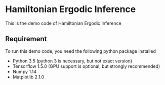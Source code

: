 # Hamiltonian Ergodic Inference
This is the demo code of Hamiltonian Ergodic Inference

## Requirement
To run this demo code, you need the following python package installed
- Python 3.5 (python 3 is necessary, but not exact version)
- Tensorflow 1.5.0 (GPU support is optional, but strongly recommended)
- Numpy 1.14
- Matplotlib 2.1.0
